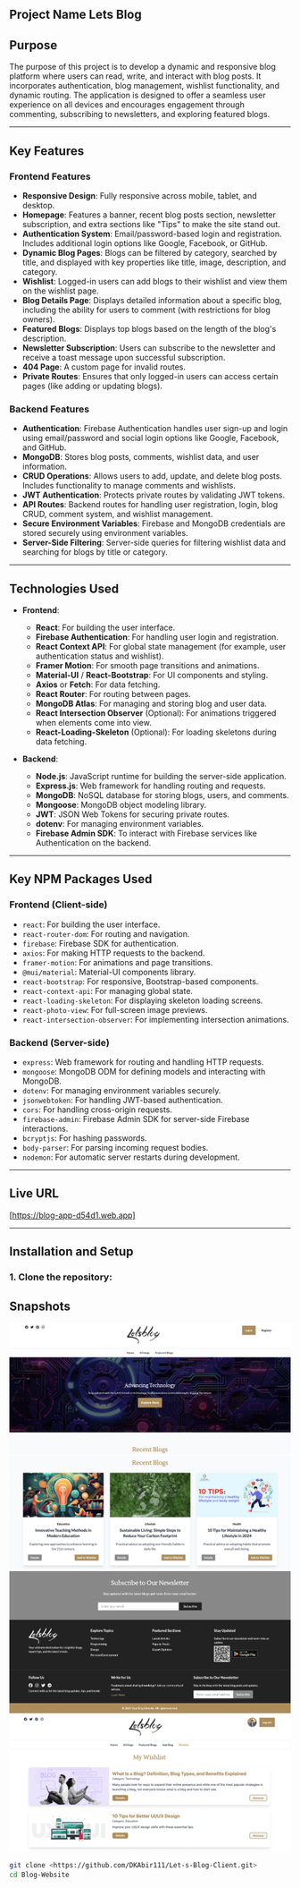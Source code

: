 ## Project Name Lets Blog

## Purpose
The purpose of this project is to develop a dynamic and responsive blog platform where users can read, write, and interact with blog posts. It incorporates authentication, blog management, wishlist functionality, and dynamic routing. The application is designed to offer a seamless user experience on all devices and encourages engagement through commenting, subscribing to newsletters, and exploring featured blogs.

---

## Key Features

### Frontend Features
- **Responsive Design**: Fully responsive across mobile, tablet, and desktop.
- **Homepage**: Features a banner, recent blog posts section, newsletter subscription, and extra sections like "Tips" to make the site stand out.
- **Authentication System**: Email/password-based login and registration. Includes additional login options like Google, Facebook, or GitHub.
- **Dynamic Blog Pages**: Blogs can be filtered by category, searched by title, and displayed with key properties like title, image, description, and category.
- **Wishlist**: Logged-in users can add blogs to their wishlist and view them on the wishlist page.
- **Blog Details Page**: Displays detailed information about a specific blog, including the ability for users to comment (with restrictions for blog owners).
- **Featured Blogs**: Displays top blogs based on the length of the blog's description.
- **Newsletter Subscription**: Users can subscribe to the newsletter and receive a toast message upon successful subscription.
- **404 Page**: A custom page for invalid routes.
- **Private Routes**: Ensures that only logged-in users can access certain pages (like adding or updating blogs).

### Backend Features
- **Authentication**: Firebase Authentication handles user sign-up and login using email/password and social login options like Google, Facebook, and GitHub.
- **MongoDB**: Stores blog posts, comments, wishlist data, and user information.
- **CRUD Operations**: Allows users to add, update, and delete blog posts. Includes functionality to manage comments and wishlists.
- **JWT Authentication**: Protects private routes by validating JWT tokens.
- **API Routes**: Backend routes for handling user registration, login, blog CRUD, comment system, and wishlist management.
- **Secure Environment Variables**: Firebase and MongoDB credentials are stored securely using environment variables.
- **Server-Side Filtering**: Server-side queries for filtering wishlist data and searching for blogs by title or category.

---

## Technologies Used

- **Frontend**:
  - **React**: For building the user interface.
  - **Firebase Authentication**: For handling user login and registration.
  - **React Context API**: For global state management (for example, user authentication status and wishlist).
  - **Framer Motion**: For smooth page transitions and animations.
  - **Material-UI** / **React-Bootstrap**: For UI components and styling.
  - **Axios** or **Fetch**: For data fetching.
  - **React Router**: For routing between pages.
  - **MongoDB Atlas**: For managing and storing blog and user data.
  - **React Intersection Observer** (Optional): For animations triggered when elements come into view.
  - **React-Loading-Skeleton** (Optional): For loading skeletons during data fetching.

- **Backend**:
  - **Node.js**: JavaScript runtime for building the server-side application.
  - **Express.js**: Web framework for handling routing and requests.
  - **MongoDB**: NoSQL database for storing blogs, users, and comments.
  - **Mongoose**: MongoDB object modeling library.
  - **JWT**: JSON Web Tokens for securing private routes.
  - **dotenv**: For managing environment variables.
  - **Firebase Admin SDK**: To interact with Firebase services like Authentication on the backend.

---

## Key NPM Packages Used

### Frontend (Client-side)
- `react`: For building the user interface.
- `react-router-dom`: For routing and navigation.
- `firebase`: Firebase SDK for authentication.
- `axios`: For making HTTP requests to the backend.
- `framer-motion`: For animations and page transitions.
- `@mui/material`: Material-UI components library.
- `react-bootstrap`: For responsive, Bootstrap-based components.
- `react-context-api`: For managing global state.
- `react-loading-skeleton`: For displaying skeleton loading screens.
- `react-photo-view`: For full-screen image previews.
- `react-intersection-observer`: For implementing intersection animations.

### Backend (Server-side)
- `express`: Web framework for routing and handling HTTP requests.
- `mongoose`: MongoDB ODM for defining models and interacting with MongoDB.
- `dotenv`: For managing environment variables securely.
- `jsonwebtoken`: For handling JWT-based authentication.
- `cors`: For handling cross-origin requests.
- `firebase-admin`: Firebase Admin SDK for server-side Firebase interactions.
- `bcryptjs`: For hashing passwords.
- `body-parser`: For parsing incoming request bodies.
- `nodemon`: For automatic server restarts during development.

---

## Live URL
[https://blog-app-d54d1.web.app]

---

## Installation and Setup

### 1. Clone the repository:
## Snapshots

![Homepage](./screenshots/1.png)
![Blog Details Page](./screenshots/2.png)
![Wishlist Page](./screenshots/4.png)
![Wishlist Page](./screenshots/5.png)

```bash
git clone <https://github.com/DKAbir111/Let-s-Blog-Client.git>
cd Blog-Website




